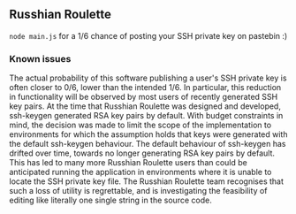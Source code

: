 ## Russhian Roulette

`node main.js` for a 1/6 chance of posting your SSH private key on pastebin :)

### Known issues

The actual probability of this software publishing a user's SSH private key is often closer to 0/6, lower than the intended 1/6. In particular, this reduction in functionality will be observed by most users of recently generated SSH key pairs. At the time that Russhian Roulette was designed and developed, ssh-keygen generated RSA key pairs by default. With budget constraints in mind, the decision was made to limit the scope of the implementation to environments for which the assumption holds that keys were generated with the default ssh-keygen behaviour. The default behaviour of ssh-keygen has drifted over time, towards no longer generating RSA key pairs by default. This has led to many more Russhian Roulette users than could be anticipated running the application in environments where it is unable to locate the SSH private key file. The Russhian Roulette team recognises that such a loss of utility is regrettable, and is investigating the feasibility of editing like literally one single string in the source code.
